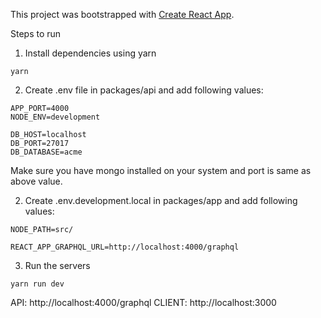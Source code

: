 This project was bootstrapped with [Create React App](https://github.com/facebook/create-react-app).

Steps to run 
1. Install dependencies using yarn

```
yarn
```

2. Create .env file in packages/api and add following values:

```
APP_PORT=4000
NODE_ENV=development

DB_HOST=localhost
DB_PORT=27017
DB_DATABASE=acme
```

Make sure you have mongo installed on your system and port is same as above value.

2. Create .env.development.local in packages/app and add following values:

```
NODE_PATH=src/

REACT_APP_GRAPHQL_URL=http://localhost:4000/graphql
```

3. Run the servers

```
yarn run dev
```

API: http://localhost:4000/graphql
CLIENT: http://localhost:3000


